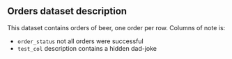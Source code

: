## Orders dataset description
This dataset contains orders of beer, one order per row. Columns of note is:

* `order_status` not all orders were successful
* `test_col` description contains a hidden dad-joke